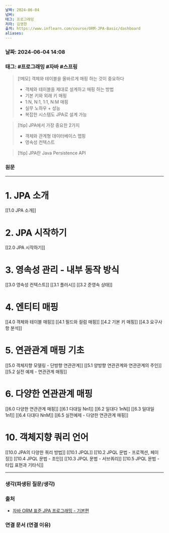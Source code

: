 ```yaml
---
날짜: 2024-06-04
넘버: 
태그: 프로그래밍
저자: 김영한
출처: https://www.inflearn.com/course/ORM-JPA-Basic/dashboard
aliases:
---
```

### 날짜:  2024-06-04 14:08

### 태그: #프로그래밍 #자바 #스프링

>[!메모]
> 객체와 테이블을 올바르게 매핑 하는 것이 중요하다 
> - 객체와 테이블을 제대로 설계하고 매핑 하는 방법
> - 기본 키와 외래 키 매핑
> - 1:N, N:1, 1:1, N:M 매핑
> - 실무 노하우 + 성능
> - 복잡한 시스템도 JPA로 설계 가능

> [!tip] JPA에서 가장 중요한 2가지
>  - 객체와 관계형 데이터베이스 맵핑
>  - 영속성 컨텍스트

> [!tip] JPA란
> Java Persistence API
### 원문
---
# 1. JPA 소개
[[1.0 JPA 소개]]
# 2. JPA 시작하기
[[2.0 JPA 시작하기]]
# 3. 영속성 관리 - 내부 동작 방식
[[3.0 영속성 컨텍스트]]
[[3.1 플러시]]
[[3.2 준영속 상태]]
# 4. 엔티티 매핑
[[4.0 객체와 테이블 매핑]]
[[4.1 필드와 컬럼 매핑]]
[[4.2 기본 키 매핑]]
[[4.3 요구사항 분석]]
# 5. 연관관계 매핑 기초
[[5.0 객체지향 모델링 - 단방향 연관관계]]
[[5.1 양방향 연관관계와 연관관계의 주인]]
[[5.2 실전 예제 - 연관관계 매핑]]
# 6. 다양한 연관관계 매핑
[[6.0 다양한 연관관계 매핑]]
[[6.1 다대일 Nn1]]
[[6.2 일대다 1nN]]
[[6.3 일대일 1n1]]
[[6.4 다대다 NnM]]
[[6.5 실전예제 - 다양한 연관관계 매핑]]
# 10. 객체지향 쿼리 언어
[[10.0 JPA의 다양한 쿼리 방법]]
[[10.1 JPQL]]
[[10.2 JPQL 문법 - 프로젝션, 페이징]]
[[10.4 JPQL 문법 - 조인]]
[[10.3 JPQL 문법 - 서브쿼리]]
[[10.5 JPQL 문법 - 타입 표현과 기타식]]


---
### 생각(파생된 질문/생각)

### 출처
- [자바 ORM 표준 JPA 프로그래밍 - 기본편](https://www.inflearn.com/course/ORM-JPA-Basic/dashboard)

### 연결 문서 (연결 이유)
